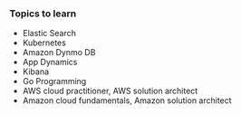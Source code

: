 ### Topics to learn

* Elastic Search
* Kubernetes
* Amazon Dynmo DB
* App Dynamics
* Kibana
* Go Programming
* AWS cloud practitioner, AWS solution architect
* Amazon cloud fundamentals, Amazon solution architect